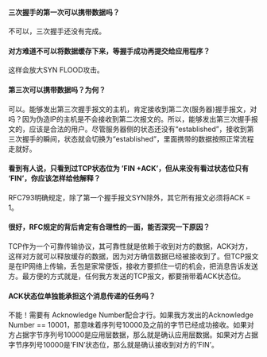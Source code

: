 #### 三次握手的第一次可以携带数据吗？

不可以，三次握手还没有完成。

#### 对方难道不可以将数据缓存下来，等握手成功再提交给应用程序？

这样会放大SYN FLOOD攻击。

#### 第三次可以携带数据吗？为何？

可以。能够发出第三次握手报文的主机，肯定接收到第二次(服务器)握手报文，对吗？因为伪造IP的主机是不会接收到第二次报文的。所以，能够发出第三次握手报文的，应该是合法的用户。尽管服务器侧的状态还没有“established”，接收到第三次握手的瞬间，状态就会切换为“established”，里面携带的数据按照正常流程走就好。

#### 看到有人说，只看到过TCP状态位为 ’FIN +ACK’，但从来没有看过状态位只有 ‘FIN’，你应该怎样给他解释？

RFC793明确规定，除了第一个握手报文SYN除外，其它所有报文必须将ACK = 1。

#### 很好，RFC规定的背后肯定有合理性的一面，能否深究一下原因？

TCP作为一个可靠传输协议，其可靠性就是依赖于收到对方的数据，ACK对方，这样对方就可以释放缓存的数据，因为对方确信数据已经被接收到了。但TCP报文是在IP网络上传输，丢包是家常便饭，接收方要抓住一切的机会，把消息告诉发送方。最方便的方式就是，任何我方发送的TCP报文，都要捎带着ACK状态位。

#### ACK状态位单独能承担这个消息传递的任务吗？

不能！需要有 Acknowledge Number配合才行。如果我方发出的Acknowledge Number == 10001，那意味着序列号10000及之前的字节已经成功接收。如果对方占据字节序列号10000是应用层数据，那么就是确认应用层数据。如果对方占据字节序列号10000是’FIN’状态位，那么就是确认接收到对方的’FIN’。